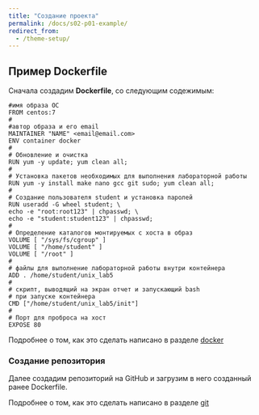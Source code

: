 ```yaml
---
title: "Создание проекта"
permalink: /docs/s02-p01-example/
redirect_from:
  - /theme-setup/
---
```

## Пример Dockerfile

Сначала создадим **Dockerfile**, со следующим содежимым:

```{.sourcecode .text}
#имя образа ОС
FROM centos:7
#
#автор образа и его email  
MAINTAINER "NAME" <email@email.com> 
ENV container docker
#
# Обновление и очистка
RUN yum -y update; yum clean all;
#
# Установка пакетов необходимых для выполнения лабораторной работы
RUN yum -y install make nano gcc git sudo; yum clean all;
#
# Создание пользователя student и установка паролей
RUN useradd -G wheel student; \
echo -e "root:root123" | chpasswd; \
echo -e "student:student123" | chpasswd;
#
# Определение каталогов монтируемых с хоста в образ
VOLUME [ "/sys/fs/cgroup" ]
VOLUME [ "/home/student" ]
VOLUME [ "/root" ]
#
# файлы для выполнение лабораторной работы внутри контейнера
ADD . /home/student/unix_lab5
#
# скрипт, выводящий на экран отчет и запускающий bash
# при запуске контейнера
CMD ["/home/student/unix_lab5/init"]
#
# Порт для проброса на хост
EXPOSE 80
```

Подробнее о том, как это сделать написано в разделе [docker](/ABC-Unix-Guide/s01-p01-docker/)

### Создание репозитория

Далее создадим репозиторий на GitHub и загрузим в него созданный ранее Dockerfile.

Подробнее о том, как это сделать написано в разделе [git](/ABC-Unix-Guide/s01-p02-git/)